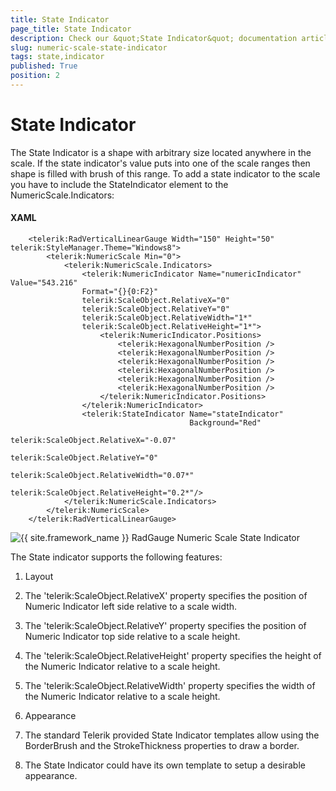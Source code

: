 ```yaml
---
title: State Indicator
page_title: State Indicator
description: Check our &quot;State Indicator&quot; documentation article for the RadGauge {{ site.framework_name }} control.
slug: numeric-scale-state-indicator
tags: state,indicator
published: True
position: 2
---
```


# State Indicator

The State Indicator is a shape with arbitrary size located anywhere in the scale. If the state indicator's value puts into one of the scale ranges then shape is filled with brush of this range. To add a state indicator to the scale you have to include the StateIndicator element to the NumericScale.Indicators:

#### __XAML__
```XAML
	<telerik:RadVerticalLinearGauge Width="150" Height="50" telerik:StyleManager.Theme="Windows8">
	    <telerik:NumericScale Min="0">
	        <telerik:NumericScale.Indicators>
	            <telerik:NumericIndicator Name="numericIndicator" Value="543.216" 
	            Format="{}{0:F2}"
	            telerik:ScaleObject.RelativeX="0"
	            telerik:ScaleObject.RelativeY="0"
	            telerik:ScaleObject.RelativeWidth="1*" 
	            telerik:ScaleObject.RelativeHeight="1*">
	                <telerik:NumericIndicator.Positions>
	                    <telerik:HexagonalNumberPosition />
	                    <telerik:HexagonalNumberPosition />
	                    <telerik:HexagonalNumberPosition />
	                    <telerik:HexagonalNumberPosition />
	                    <telerik:HexagonalNumberPosition />
	                    <telerik:HexagonalNumberPosition />
	                </telerik:NumericIndicator.Positions>
	            </telerik:NumericIndicator>
	            <telerik:StateIndicator Name="stateIndicator"
	                                    Background="Red"
										telerik:ScaleObject.RelativeX="-0.07"
										telerik:ScaleObject.RelativeY="0"
										telerik:ScaleObject.RelativeWidth="0.07*"
										telerik:ScaleObject.RelativeHeight="0.2*"/>
	        </telerik:NumericScale.Indicators>
	    </telerik:NumericScale>
	</telerik:RadVerticalLinearGauge>
```

![{{ site.framework_name }} RadGauge Numeric Scale State Indicator](images/NumericScaleStateIndicator.png)

The State indicator supports the following features:

1. Layout 

2. The 'telerik:ScaleObject.RelativeX' property specifies the position of Numeric Indicator left side relative to a scale width.

3. The 'telerik:ScaleObject.RelativeY' property specifies the position of Numeric Indicator top side relative to a scale height.

4. The 'telerik:ScaleObject.RelativeHeight' property specifies the height of the Numeric Indicator relative to a scale height.

5. The 'telerik:ScaleObject.RelativeWidth' property specifies the width of the Numeric Indicator relative to a scale height.

6. Appearance 

7. The standard Telerik provided State Indicator templates allow using the BorderBrush and the StrokeThickness properties to draw a border.

8. The State Indicator could have its own template to setup a desirable appearance.
